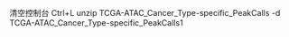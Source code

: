 清空控制台 Ctrl+L
unzip TCGA-ATAC_Cancer_Type-specific_PeakCalls -d TCGA-ATAC_Cancer_Type-specific_PeakCalls1
<!--stackedit_data:
eyJoaXN0b3J5IjpbMTA2NjU4MTQ1NiwtNjk1ODMzODYyLC0xMD
g4ODcyNTAwXX0=
-->